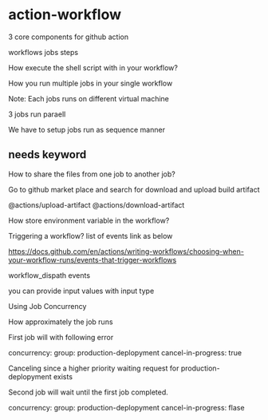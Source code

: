 # action-workflow

3 core components for github action

workflows
jobs
steps

How execute the shell script with in your workflow?

How you run multiple jobs in your single workflow

Note: Each jobs runs on different virtual machine

3 jobs run paraell

We have to setup jobs run as sequence manner

needs keyword
------ 

How to share the files from one job to another job?

Go to github market place and search for download and upload build artifact

@actions/upload-artifact
@actions/download-artifact


How store environment variable in the workflow?


Triggering a workflow? list of events link as below

https://docs.github.com/en/actions/writing-workflows/choosing-when-your-workflow-runs/events-that-trigger-workflows

workflow_dispath events

you can provide input values with input type


Using Job Concurrency

How approximately the job runs

First job will with following error

concurrency:
          group: production-deplopyment
          cancel-in-progress: true

Canceling since a higher priority waiting request for production-deplopyment exists

Second job will wait until the first job completed.

concurrency:
          group: production-deplopyment
          cancel-in-progress: flase

